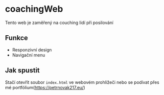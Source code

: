 # coachingWeb
Tento web je zaměřený na couching lidí při posilování

## Funkce
- Responzivní design
- Navigační menu

## Jak spustit
Stačí otevřít soubor `index.html` ve webovém prohlížeči nebo se podívat přes mé portfólium(https://petrnovak217.eu/)
